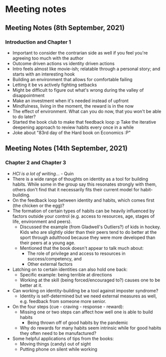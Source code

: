 # Meeting notes

## Meeting Notes (8th September, 2021)

### Introduction and Chapter 1

* Important to consider the contrarian side as well if you feel you're agreeing too much with the author
* Outcome driven actions vs identity driven actions
* Intro feels almost like movie-ish; relatable through a personal story; and starts with an interesting hook
* Building an environment that allows for comfortable failing
* Letting it be vs actively fighting setbacks
* Might be difficult to figure out what's wrong during the valley of disappointment
* Make an investment when it's needed instead of upfront
* Mindfulness, living in the moment, the reward is in the now
* The effect of environment. What can you do now, that you won't be able to do later?
* Started the book club to make that feedback loop :p Take the iterative deepening approach to review habits every once in a while
* Joke about "83rd day of the Hard book on Economics :P"

## Meeting Notes (14th September, 2021)

### Chapter 2 and Chapter 3

* *HCI is a lot of writing...* - Quin
* There is a wide range of thoughts on identity as a tool for building habits. While some in the group say this resonates strongly with them, others don't find that it necessarily fits their current model for habit-building.
* On the feedback loop between identity and habits, which comes first (the chicken or the egg)?
* The formation of certain types of habits can be heavily influenced by factors outside your control (e.g. access to resources, age, stages of life, environment and peers).
  * Discussed the example (from Gladwell's Outliers?) of kids in hockey. Kids who are slightly older than their peers tend to do better at the sport through adulthood because they were more developed than their peers at a young age.
  * Mentioned that the book doesn't appear to talk much about:
    * The role of privilege and access to resources in success/competency, and
    * Other external factors
* Latching on to certain identities can also hold one back:
  * Specific example: being terrible at directions
  * Working at the skill (being forced/encouraged to?) causes one to be better at it.
* Can working on identity-building be a tool against imposter syndrome?
  * Identity is self-determined but we need external measures as well, e.g. feedback from someone more senior.
* On the four steps (cue - craving - response - reward):
  * Missing one or two steps can affect how well one is able to build habits
    * Being thrown off of good habits by the pandemic
  * Why do rewards for many habits seem intrinsic while for good habits they often need to be manufactured?
* Some helpful applications of tips from the books:
  * Moving things (candy) out of sight
  * Putting phone on silent while working

